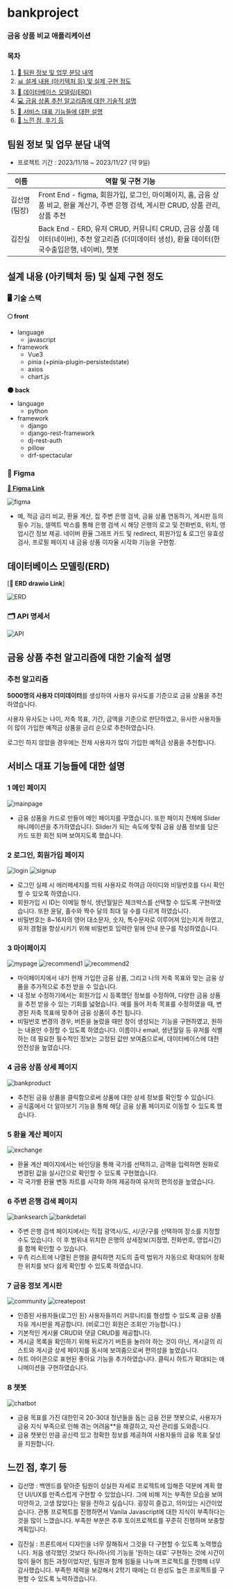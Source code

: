 # bankproject

### 금융 상품 비교 애플리케이션

### 목차

1. [🙋 팀원 정보 및 업무 분담 내역](#팀원-정보-및-업무-분담-내역)
2. [📊 설계 내용 (아키텍처 등) 및 실제 구현 정도](#설계-내용-아키텍처-등-및-실제-구현-정도)
3. [📑 데이터베이스 모델링(ERD)](#데이터베이스-모델링erd)
4. [💻 금융 상품 추천 알고리즘에 대한 기술적 설명](#금융-상품-추천-알고리즘에-대한-기술적-설명)
5. [💁 서비스 대표 기능들에 대한 설명](#서비스-대표-기능들에-대한-설명)
6. [🙇 느낀 점, 후기 등](#느낀-점-후기-등)

## 팀원 정보 및 업무 분담 내역

- 프로젝트 기간 : 2023/11/18 ~ 2023/11/27 (약 9일)

| 이름          | 역할 및 구현 기능                                                                                                                             |
| ------------- | --------------------------------------------------------------------------------------------------------------------------------------------- |
| 김선명 (팀장) | Front End - figma, 회원가입, 로그인, 마이페이지, 홈, 금융 상품 비교, 환율 계산기, 주변 은행 검색, 게시판 CRUD, 상품 관리, 상품 추천           |
| 김진실        | Back End - ERD, 유저 CRUD, 커뮤니티 CRUD, 금융 상품 데이터(네이버), 추천 알고리즘 (더미데이터 생성), 환율 데이터(한국수출입은행, 네이버), 챗봇 |

## 설계 내용 (아키텍처 등) 및 실제 구현 정도

### 🖥 기술 스택

**🌕 front**

- language
  - javascript
- framework
  - Vue3
  - pinia (+pinia-plugin-persistedstate)
  - axios
  - chart.js

**🌑 back**

- language
  - python
- framework
  - django
  - django-rest-framework
  - dj-rest-auth
  - pillow
  - drf-spectacular

### 🎨 Figma

[**🔗 Figma Link**](https://www.figma.com/design/OXOygfoSCSRhi6z9zKahw0/Untitled?node-id=0-1&t=PuoAi7xxlDJCYQou-1)

<img src="./README_IMG/figma.PNG" alt='figma'/>

- 예, 적금 금리 비교, 환율 계산, 집 주변 은행 검색, 금융 상품 연동하기, 게시판 등의 필수 기능, 셀렉트 박스를 통해 은행 검색 시 해당 은행의 로고 및 전화번호, 위치, 영업시간 정보 제공. 네이버 환율 그래프 카드 및 redirect, 회원가입 & 로그인 유효성 검사, 프로필 페이지 내 금융 상품 이자율 시각화 기능을 구현함.

## 데이터베이스 모델링(ERD)

[**🔗 ERD drawio Link**]

<img src="./README_IMG/ERD.PNG" alt='ERD'/>

### 🗂️ API 명세서

<img src='./README_IMG/API.PNG' alt='API' />

## 금융 상품 추천 알고리즘에 대한 기술적 설명

### 추천 알고리즘

**5000명의 사용자 더미데이터**를 생성하여 사용자 유사도를 기준으로 금융 상품을 추천하였습니다.

사용자 유사도는 나이, 저축 목표, 기간, 금액을 기준으로 판단하였고,
유사한 사용자들이 많이 가입한 예적금 상품을 금리 순으로 추천하였습니다.

로그인 하지 않았을 경우에는 전체 사용자가 많이 가입한 예적금 상품을 추천합니다.


## 서비스 대표 기능들에 대한 설명

### 1️ 메인 페이지

<img src='./README_IMG/mainpage.PNG' alt='mainpage'/>

- 금융 상품을 카드로 만들어 메인 페이지를 꾸몄습니다. 또한 페이지 전체에 Slider 애니메이션을 추가하였습니다. Slider가 되는 속도에 맞춰 금융 상품 정보를 담은 카드 또한
  회전 되며 보여지도록 했습니다.

### 2️ 로그인, 회원가입 페이지

<img src='./README_IMG/login.PNG' alt='login'/>
<img src='./README_IMG/signup.PNG' alt='signup'/>

- 로그인 실패 시 에러메세지를 띄워 사용자로 하여금 아이디와 비밀번호를 다시 확인할 수 있오록 하였습니다.
- 회원가입 시 ID는 이메일 형식, 생년월일은 체크박스를 선택할 수 있도록 구현하였습니다. 또한 윤달, 홀수와 짝수 달의 최대 일 수를 다르게 하였습니다.
- 비밀번호는 8~16자의 영어 대소문자, 숫자, 특수문자로 이루어져 있는지게 하였고, 유저 경험을 향상시키기 위해 비밀번호 입력란 밑에 안내 문구를 작성하였습니다.

### 3️ 마이페이지

<img src='./README_IMG/mypage.PNG' alt='mypage'/>
<img src='./README_IMG/recommend1.PNG' alt='recommend1'/>
<img src='./README_IMG/recommend2.PNG' alt='recommend2'/>

- 마이페이지에서 내가 현재 가입한 금융 상품, 그리고 나의 저축 목표와 맞는 금융 상품을 추가적으로 추천 받을 수 있습니다.
- 내 정보 수정하기에서는 회원가입 시 등록했던 정보를 수정하여, 다양한 금융 상품을 추천 받을 수 있는 기회를 넓혔습니다. 예를 들어 저축 목표를 수정하였을 때,
  변경된 저축 목표에 맞추어 금융 상품이 추천 됩니다.
- 비밀번호 변경의 경우, 버튼을 눌렀을 때만 창이 생성되는 기능을 구현하였고, 원하는 내용만 수정할 수 있도록 하였습니다. 이름이나 email, 생년월일 등
  유저를 식별하는 데 필요한 필수적인 정보는 고정된 값만 보여줌으로써, 데이터베이스에 대한 안전성을 높였습니다.

### 4️ 금융 상품 상세 페이지

<img src='./README_IMG/bankproduct.PNG' alt='bankproduct'/>

- 추천된 금융 상품을 클릭함으로써 상품에 대한 상세 정보를 확인할 수 있습니다.
- 공식홈에서 더 알아보기 기능을 통해 해당 금융 상품 페이지로 이동할 수 있도록 했습니다.

### 5 환율 계산 페이지

<img src='./README_IMG/exchange.PNG' alt='exchange'/>

- 환율 계산 페이지에서는 바인딩을 통해 국가를 선택하고, 금액을 입력하면 원화로 변경된 값을 실시간으로 확인할 수 있도록 구현했습니다.
- 각 국가별 환율 변동 차트를 시각화 하여 제공하여 유저의 편의성을 높였습니다.

### 6 주변 은행 검색 페이지

<img src='./README_IMG/banksearch.PNG' alt='banksearch'/>
<img src='./README_IMG/bankdetail.PNG' alt='bankdetail'/>

- 주변 은행 검색 페이지에서는 직접 광역시/도, 시/군/구를 선택하여 장소를 지정할 수도 있습니다. 이 후 범위내 위치한 은행의
  상세정보(지점명, 전화번호, 영업시간)를 함께 확인할 수 있습니다.
- 우측 리스트에 나열된 은행을 클릭하면 지도의 출력 범위가 자동으로 확대되어 정확한 위치를 보다 쉽게 확인할 수 있도록 하였습니다.

### 7 금융 정보 게시판

<img src='./README_IMG/community.PNG' alt='community'/>
<img src='./README_IMG/createpost.PNG' alt='createpost'/>

- 인증된 사용자들(로그인 된) 사용자들끼리 커뮤니티를 형성할 수 있도록 금융 상품 자유 게시판을 제공합니다. (비로그인 회원은 조회만 가능합니다.)
- 기본적인 게시물 CRUD와 댓글 CRUD를 제공합니다.
- 게시글 목록을 확인하기 위해 뒤로가기 버튼을 눌러야 하는 것이 아닌, 게시글의 리스트와 게시글 상세 페이지를 동시에 보여줌으로써 편의성을 높였습니다.
- 하트 아이콘으로 표현된 좋아요 기능을 추가하였습니다. 클릭시 하트가 확대되는 애니메이션을 구현하였습니다.

### 8 챗봇

<img src='./README_IMG/chatbot.png' alt='chatbot'/>

- 금융 목표를 가진 대한민국 20-30대 청년들을 돕는 금융 전문 챗봇으로, 사용자가 금융 지식 부족으로 인해 겪는 어려움**을 해결하고, 자산 관리를 도와줍니다.
- 금융 챗봇인 만큼 공신력 있고 정확한 정보를 제공하여 사용자들의 금융 목표 달성을 지원합니다.


## 느낀 점, 후기 등

- 김선명 : 백엔드를 맡아준 팀원이 성실한 자세로 프로젝트에 임해준 덕분에 계획 했던 UI/UX를 만족스럽게 구현할 수 있었습니다.
  그에 비해 저는 부족한 모습을 보여 미안하고, 고생 많았다는 말을 전하고 싶습니다. 굉장히 즐겁고, 의미있는 시간이었습니다.
  관통 프로젝트를 진행하면서 Vanila Javascript에 대한 지식이 부족하다는 것을 많이 느꼈습니다.
  부족한 부분은 추후 토이프로젝트를 꾸준히 진행하며 보충할 계획입니다.

- 김진실 : 프론트에서 디자인을 너무 잘해줘서 그것을 다 구현할 수 있도록 노력했습니다.
  처음 생각했던 것보다 하나하나의 기능을 '원하는 대로' 구현하는 것에 시간이 많이 들어 힘든 과정이었지만, 팀원과 함께 힘듦을 나누며 프로젝트를 진행해 너무 감사했습니다.
  부족한 체력을 보강해서 2학기 때에는 더 완성도 높은 프로젝트를 구현할 수 있도록 노력하겠습니다.
